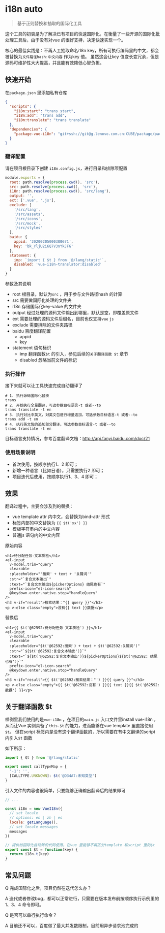 # i18n auto

> 基于正则替换和抽取的国际化工具

这个工具的初衷是为了解决已有项目的快速国际化，在衡量了一些开源的国际化批处理工具后，由于没有对vue 的很好支持，决定快速实现一个。

核心的最佳实践是：不再人工抽取命名i18n key，所有可执行编码里的中文，都会被替换为`文件路径hash:中文内容` 作为key 值。
虽然这会让key 值变长变冗余，但是源码可维护性大大提高，并且能有效降低心智负担。

## 快速开始

在`package.json` 里添加私有仓库
```json
{
  "scripts": {
    "i18n:start": "trans start",
    "i18n:add": "trans add",
    "i18n:translate": "trans translate"
  },
  "dependencies": {
    "package-vue-i18n": "git+ssh://git@g.lenovo.com.cn:CUBE/package/package-vue-i18n.git"
  }
}
```

### 翻译配置

请在项目根目录下创建 `i18n.config.js`，进行目录和排除项配置
```js
module.exports = {
  root: path.resolve(process.cwd(), 'src'),
  src: path.resolve(process.cwd(), 'src'),
  i18n: path.resolve(process.cwd(), 'src/lang'),
  output: '',
  ext: ['.vue', '.js'],
  exclude: [
    '/src/lang',
    '/src/assets',
    '/src/icons',
    '/src/mock',
    '/src/styles'
  ],
  baidu: {
    appid: '20200205000380671',
    key: 'bk_YljU2i6Q7V3nYkJFG'
  },
  statement: {
    imp: `import { $t } from '@/lang/static'`,
    disabled: 'vue-i18n-translator:disabled'
  }
}
```
参数及其说明

- root 根目录，默认为`src` ，用于参与文件路径hash 的计算
- src 需要做国际化处理的文件夹
- i18n 存储国际化key-value 的文件夹
- output 经过处理的源码文件输出到哪里，默认是空，即覆盖原文件
- ext 需要处理的源码文件后缀名，目前也仅支持`vue` `js`
- exclude 需要排除的文件夹路径
- baidu 百度翻译配置
    - appid
    - key
- statement 语句标识
    - imp 翻译函数`$t` 的引入，参见后续的`关于翻译函数 $t` 章节
    - disabled 忽略当前文件的标记

### 执行操作

接下来就可以让工具快速完成自动翻译了
```shell script
# 1. 执行源码国际化替换
trans
# 2. 开始执行全量翻译，可选参数目标语言-t 或者--to
trans translate -t en
# 3. 执行对比中英文，对英文包进行增量追加，可选参数目标语言-t 或者--to
trans add -t en
# 4. 执行英文包的追加部分翻译，可选参数目标语言-t 或者--to
trans translate -t en
```

目标语言支持情况，参考百度翻译文档：http://api.fanyi.baidu.com/doc/21

### 使用场景说明

- 首次使用，按顺序执行1、2 即可；
- 新增一种语言（比如日语），只需要执行2 即可；
- 项目迭代后使用，按顺序执行1、3、4 即可；

## 效果

翻译过程中，主要会涉及到的替换：

- vue template attr 内中文，会替换为bind-attr 形式
- 标签内部的中文替换为 ``{{ $t('xx') }}``
- 模板字符串内的中文内容
- 普通js 语句内的中文内容

原始内容
```vue
<h1>待分配任务-文本质检</h1>
<el-input
  v-model.trim="query"
  clearable
  :placeholder="'搜索' + text + '关键词'"
  :str="`复合文本输出`"
  :text="`复合文本输出${pickerOptions} 结尾也有`"
  prefix-icon="el-icon-search"
  @keydown.enter.native.stop="handleQuery"
/>
<h3 v-if="result">搜索结果："{{ query }}"</h3>
<p v-else class="empty">没有{{ text }}数据</p>
```

替换后
```vue
<h1>{{ $t('@62592:待分配任务-文本质检') }}</h1>
<el-input
  v-model.trim="query"
  clearable
  :placeholder="$t('@62592:搜索') + text + $t('@62592:关键词')"
  :str="`${$t('@62592:复合文本输出')}`"
  :text="`${$t('@62592:复合文本输出')}${pickerOptions}${$t('@62592: 结尾也有')}`"
  prefix-icon="el-icon-search"
  @keydown.enter.native.stop="handleQuery"
/>
<h3 v-if="result">{{ $t('@62592:搜索结果："') }}{{ query }}"</h3>
<p v-else class="empty">{{ $t('@62592:没有') }}{{ text }}{{ $t('@62592:数据') }}</p>
```

## 关于翻译函数 $t

样例里我们使用的是`vue-i18n` ，在项目的`main.js` 入口文件里install vue-i18n ，从而让Vue 实例具备了`this.$t` 的能力，进而能够在vue template 里直接使用`$t`。
但在script 标签内是没有这个翻译函数的，所以需要在有中文翻译的script 内引入`$t` 函数

如下所示：
```javascript
import { $t } from '@/lang/static'

export const callTypeMap = {
  '-1': '',
  [CALLTYPE.UNKNOWN]: $t('@D34A7:未知类型')
}
```

引入文件的内容也很简单，只要能够正确输出翻译后的结果即可
```javascript
// ...

const i18n = new VueI18n({
  // set locale
  // options: en | zh | es
  locale: getLanguage(),
  // set locale messages
  messages
})

// 提供给国际化自动转的代码使用，在vue 里能够不再区分template 和script 里的$t
export const $t = function(key) {
  return i18n.t(key)
}
```

## 常见问题

Q 完成国际化之后，项目仍然在迭代怎么办？

A 迭代或者修改bug，都可以正常进行，只需要在版本发布前按顺序执行示例里的1、3、4 命令即可。

Q 是否可以串行执行命令？

A 目前还不可以，百度做了最大并发数限制，目前用异步请求池完成的